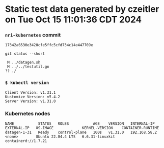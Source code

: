 # Static test data generated by czeitler on Tue Oct 15 11:01:36 CDT 2024

### `nri-kubernetes` commit
```
17342a6530e3420cfe5ffc5cfd734c14e447709e
```

`git status --short`

```
 M ../datagen.sh
 M ../../testutil.go
?? ./
```

### `$ kubectl version`
```
Client Version: v1.31.1
Kustomize Version: v5.4.2
Server Version: v1.31.0
```

### Kubernetes nodes
```
NAME           STATUS   ROLES           AGE    VERSION   INTERNAL-IP    EXTERNAL-IP   OS-IMAGE             KERNEL-VERSION    CONTAINER-RUNTIME
datagen-1-31   Ready    control-plane   100s   v1.31.0   192.168.58.2   <none>        Ubuntu 22.04.4 LTS   6.6.31-linuxkit   containerd://1.7.21
```
